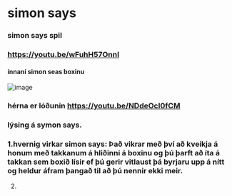 # simon says
### simon says spil
### https://youtu.be/wFuhH57OnnI


#### innaní simon seas boxinu




![image](https://user-images.githubusercontent.com/55285659/192537129-b26c90b0-4c5c-47df-b137-06d169c9df7d.png)

### hérna er lóðunin https://youtu.be/NDdeOcI0fCM





### lýsing á symon says.


### 1.hvernig virkar simon says:   Það vikrar með því að kveikja á honum með takkanum á hliðinni á boxinu og þú þarft að íta á takkan sem boxið lísir ef þú gerir vitlaust þá byrjaru upp á nítt og heldur áfram þangað til að þú nennir ekki meir.

2. 


